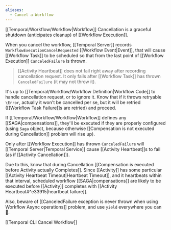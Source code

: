 ```yaml
---
aliases:
  - Cancel a Workflow
---
```

[[Temporal/Workflow/Workflow|Workflow]] Cancellation is a graceful shutdown (anticipates cleanup) of [[Workflow Execution]].

When you cancel the workflow, [[Temporal Server]] records `WorkflowExecutionCancelRequested` [[Workflow Event|Event]], that will cause [[Workflow Task]] to be scheduled so that from the last point of [[Workflow Execution]] `CanceledFailure` is thrown.

> [[Activity Heartbeat]] does not fail right away after recording cancellation request. It only fails after [[Workflow Task]] has thrown `CanceledFailure` (it may not throw it).

It's up to [[Temporal/Workflow/Workflow Definition|Workflow Code]] to handle cancellation request, or to ignore it. Know that if it throws retryable `\Error`, actually it won't be cancelled per se, but it will be retried ([[Workflow Task Failure]]s are retried) and proceed.

If [[Temporal/Workflow/Workflow|Workflow]] defines any [[SAGA|compensations]], they'll be executed if they are properly configured (using `Saga` object, because otherwise [[Compensation is not executed during Cancellation]] problem will rise up).

Only after [[Workflow Execution]] has thrown `CanceledFailure` will [[Temporal Server|Temporal Service]] cause [[Activity Heartbeat]]s to fail (as if [[Activity Cancellation]]).

Due to this, know that during Cancellation [[Compensation is executed before Activity actually Completes]]. Since [[Activity]] has some particular [[Activity Heartbeat Timeout|Heartbeat Timeout]], and it heartbeats within that interval, scheduled workflow [[SAGA|compensations]] are likely to be executed before [[Activity]] completes with [[Activity Heartbeat#^e33915|heartbeat failure]].

Also, beware of [[CanceledFailure exception is never thrown when using Workflow Async operations]] problem, and use `yield` everywhere you can 🙂.

[[Temporal CLI Cancel Workflow]]
